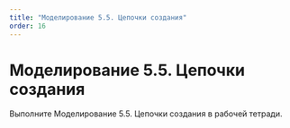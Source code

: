 ```yaml
---
title: "Моделирование 5.5. Цепочки создания"
order: 16
---
```


# Моделирование 5.5. Цепочки создания

Выполните Моделирование 5.5. Цепочки создания в рабочей тетради.